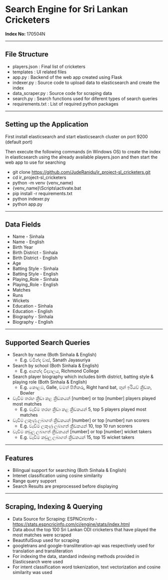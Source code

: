 # Search Engine for Sri Lankan Cricketers

**Index No:**   170504N

---

## File Structure
                  
- players.json : Final list of cricketers
- templates : UI related files  
- app.py : Backend of the web app created using Flask 
- indexer.py : Source code to upload data to elasticsearch and create the index
- data_scraper.py :  Source code for scraping data  
- search.py : Search functions used for diferent types of search queries
- requirements.txt : List of required python packages

---

## Setting up the Application

First install elasticsearch and start elasticsearch cluster on port 9200 (default port)

Then execute the following commands (in Windows OS) to create the index in elasticsearch using 
the already available players.json and then start the web app to use for searching

- git clone https://github.com/JudeRanidu/ir_project-sl_cricketers.git
- cd ir_project-sl_cricketers
- python -m venv {venv_name}
- {venv_name}\Scripts\activate.bat
- pip install -r requirements.txt
- python indexer.py
- python app.py

---

## Data Fields

- Name - Sinhala
- Name - English
- Birth Year
- Birth District - Sinhala
- Birth District - English
- Age
- Batting Style - Sinhala
- Batting Style - English
- Playing_Role - Sinhala
- Playing_Role - English
- Matches
- Runs
- Wickets
- Education - Sinhala
- Education - English
- Biography - Sinhala
- Biography - English

---

## Supported Search Queries

- Search by name (Both Sinhala & English)
  - E.g. චමින්ද වාස්, Sanath Jayasuriya
- Search by school (Both Sinhala & English)
  - E.g. ආනන්ද විද්‍යාලය, Richmond College
- Search player biography which includes birth district, batting style & playing role (Both Sinhala & English)
  - E.g. කොළඹ, Galle, වමත් පිතිකරු, Right hand bat, තුන් ඉරියව් ක්‍රීඩක, Bowler
- වැඩිම තරඟ ක්‍රීඩා කළ ක්‍රීඩකයන් [number] or top [number] players played most matches
  - E.g. වැඩිම තරඟ ක්‍රීඩා කළ ක්‍රීඩකයන් 5, top 5 players played most matches
- වැඩිම ලකුණු ලබාගත් ක්‍රීඩකයන් [number] or top [number] run scorers
  - E.g. වැඩිම ලකුණු ලබාගත් ක්‍රීඩකයන් 10, top 10 run scorers
- වැඩිම කඩුලු ලබාගත් ක්‍රීඩකයන් [number] or top [number] wicket takers
  - E.g. වැඩිම කඩුලු ලබාගත් ක්‍රීඩකයන් 15, top 15 wicket takers

---

## Features

- Bilingual support for searching (Both Sinhala & English)
- Intenet classification using cosine similarity
- Range query support
- Search Results are preprocessed before displaying

---

## Scraping, Indexing & Querying

- Data Source for Scraping: ESPNCricnfo - https://stats.espncricinfo.com/ci/engine/stats/index.html
- Data about the top 100 Sri Lankan ODI cricketers that have played the most matches were scraped
- BeautifulSoup used for scraping
- googletrans and google-transliteration-api was respectively used for translation and transliteration
- For indexing the data, standard indexing methods provided in Elasticsearch were used
- For intent classification word tokenization, text vectorization and cosine similarity was used
